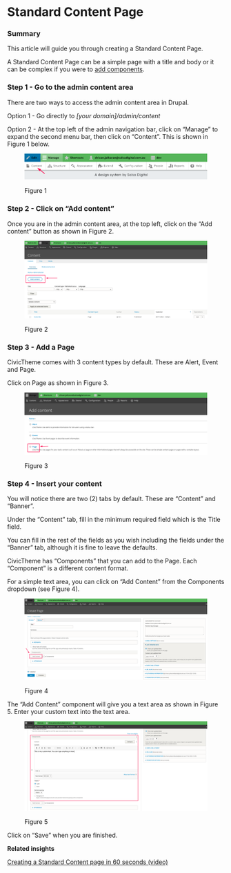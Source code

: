 # Standard Content Page

### Summary   <a href="#creatingastandardcontentpage-summary" id="creatingastandardcontentpage-summary"></a>

This article will guide you through creating a Standard Content Page.

A Standard Content Page can be a simple page with a title and body or it can be complex if you were to [add components](broken-reference).

### Step 1 - Go to the admin content area <a href="#creatingastandardcontentpage-step1-gototheadmincontentarea" id="creatingastandardcontentpage-step1-gototheadmincontentarea"></a>

There are two ways to access the admin content area in Drupal.

Option 1 - Go directly to _\[your domain]/admin/content_

Option 2 - At the top left of the admin navigation bar, click on “Manage” to expand the second menu bar, then click on “Content”. This is shown in Figure 1 below.

<figure><img src="../../.gitbook/assets/image (4) (2).png" alt=""><figcaption><p>Figure 1</p></figcaption></figure>

### Step 2 - Click on “Add content” <a href="#creatingastandardcontentpage-step2-clickon-addcontent" id="creatingastandardcontentpage-step2-clickon-addcontent"></a>

Once you are in the admin content area, at the top left, click on the “Add content” button as shown in Figure 2.

<figure><img src="../../.gitbook/assets/image (3) (2).png" alt=""><figcaption><p>Figure 2</p></figcaption></figure>

### Step 3 - Add a Page <a href="#creatingastandardcontentpage-step3-addapage" id="creatingastandardcontentpage-step3-addapage"></a>

CivicTheme comes with 3 content types by default. These are Alert, Event and Page.

Click on Page as shown in Figure 3.

<figure><img src="../../.gitbook/assets/image (10) (1).png" alt=""><figcaption><p>Figure 3</p></figcaption></figure>

### Step 4 - Insert your content <a href="#creatingastandardcontentpage-step4-insertyourcontent" id="creatingastandardcontentpage-step4-insertyourcontent"></a>

You will notice there are two (2) tabs by default. These are “Content” and “Banner”.

Under the “Content” tab, fill in the minimum required field which is the Title field.

You can fill in the rest of the fields as you wish including the fields under the “Banner” tab, although it is fine to leave the defaults.

CivicTheme has “Components” that you can add to the Page. Each “Component” is a different content format.

For a simple text area, you can click on “Add Content” from the Components dropdown (see Figure 4).

<figure><img src="../../.gitbook/assets/image (2) (2).png" alt=""><figcaption><p>Figure 4</p></figcaption></figure>

The “Add Content” component will give you a text area as shown in Figure 5. Enter your custom text into the text area.

<figure><img src="../../.gitbook/assets/image (12).png" alt=""><figcaption><p>Figure 5</p></figcaption></figure>

Click on “Save” when you are finished.

**Related insights**

[Creating a Standard Content page in 60 seconds (video)](https://www.civictheme.io/sites/default/files/videos/2022-04/2.%20CTISS%20-%20Creating%20a%20Standard%20Content%20page.mp4)

